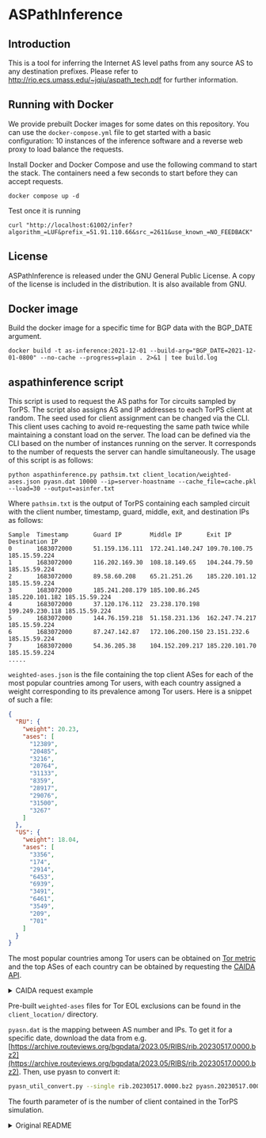 ASPathInference
===============

Introduction
------------------

This is a tool for inferring the Internet AS level paths from any source AS to any destination prefixes. 
Please refer to http://rio.ecs.umass.edu/~jqiu/aspath_tech.pdf for further information.


Running with Docker
-------------------

We provide prebuilt Docker images for some dates on this repository. 
You can use the `docker-compose.yml` file to get started with a basic configuration: 10 instances of the inference 
software and a reverse web proxy to load balance the requests.

Install Docker and Docker Compose and use the following command to start the stack. 
The containers need a few seconds to start before they can accept requests. 

```shell
docker compose up -d
```

Test once it is running

```shell
curl "http://localhost:61002/infer?algorithm_=LUF&prefix_=51.91.110.66&src_=2611&use_known_=NO_FEEDBACK"
```

License
------------------

ASPathInference is released under the GNU General Public License. A copy of the license is included in the distribution. It is also available from GNU. 


Docker image
-------------------

Build the docker image for a specific time for BGP data with the BGP_DATE argument.

```shell
docker build -t as-inference:2021-12-01 --build-arg="BGP_DATE=2021-12-01-0800" --no-cache --progress=plain . 2>&1 | tee build.log
```

aspathinference script
-------------------

This script is used to request the AS paths for Tor circuits sampled by TorPS. The script also assigns AS and IP 
addresses to each TorPS client at random. The seed used for client assignment can be changed via the CLI. This client
uses caching to avoid re-requesting the same path twice while maintaining a constant load on the server. The load can be
defined via the CLI based on the number of instances running on the server. It corresponds to the number of requests the 
server can handle simultaneously. The usage of this script is as follows:

```shell
python aspathinference.py pathsim.txt client_location/weighted-ases.json pyasn.dat 10000 --ip=server-hoastname --cache_file=cache.pkl --load=30 --output=asinfer.txt
```
Where `pathsim.txt` is the output of TorPS containing each sampled circuit with the client number, timestamp, guard, 
middle, exit, and destination IPs as follows:

```text
Sample  Timestamp       Guard IP        Middle IP       Exit IP         Destination IP
0       1683072000      51.159.136.111  172.241.140.247 109.70.100.75   185.15.59.224
1       1683072000      116.202.169.30  108.18.149.65   104.244.79.50   185.15.59.224
2       1683072000      89.58.60.208    65.21.251.26    185.220.101.12  185.15.59.224
3       1683072000      185.241.208.179 185.100.86.245  185.220.101.182 185.15.59.224
4       1683072000      37.120.176.112  23.238.170.198  199.249.230.118 185.15.59.224
5       1683072000      144.76.159.218  51.158.231.136  162.247.74.217  185.15.59.224
6       1683072000      87.247.142.87   172.106.200.150 23.151.232.6    185.15.59.224
7       1683072000      54.36.205.38    104.152.209.217 185.220.101.70  185.15.59.224
.....
```

`weighted-ases.json` is the file containing the top client ASes for each of the most popular countries among Tor users, 
with each country assigned a weight corresponding to its prevalence among Tor users. Here is a snippet of such a file:

```json
{
  "RU": {
    "weight": 20.23,
    "ases": [
      "12389",
      "20485",
      "3216",
      "20764",
      "31133",
      "8359",
      "28917",
      "29076",
      "31500",
      "3267"
    ]
  },
  "US": {
    "weight": 18.04,
    "ases": [
      "3356",
      "174",
      "2914",
      "6453",
      "6939",
      "3491",
      "6461",
      "3549",
      "209",
      "701"
    ]
  }
}
```
The most popular countries among Tor users can be obtained on [Tor metric](https://metrics.torproject.org/userstats-relay-table.html)
and the top ASes of each country can be obtained by requesting the [CAIDA API](https://api.asrank.caida.org/v2/graphiql).

<details>
  <summary>CAIDA request example</summary>

```text
{
  asns(dateStart: "20230601", dateEnd: "20230601", sort: "+rank", first: 5000) {
    edges {
      node {
        date
        asn
        rank
        country {
          iso
          name
        }
      }
    }
  }
}
```
</details>

Pre-built `weighted-ases` files for Tor EOL exclusions can be found in the `client_location/` directory.

`pyasn.dat` is the mapping between AS number and IPs.
To get it for a specific date, download the data from e.g. [https://archive.routeviews.org/bgpdata/2023.05/RIBS/rib.20230517.0000.bz2](https://archive.routeviews.org/bgpdata/2023.05/RIBS/rib.20230517.0000.bz2).
Then, use pyasn to convert it:
```bash
pyasn_util_convert.py --single rib.20230517.0000.bz2 pyasn.20230517.0000.dat
```

The fourth parameter of is the number of client contained in the TorPS simulation.

<details>
  <summary>Original README</summary>

Software requirement
------------------

This tool is running on linux or other unix like systems. The following softwares are required:

 * gcc
 * python 2.4 and the development library
 * perl and LWP::Simple library



Installation
------------------

This software is a combination of binary executive codes and scripts. Sub-directory src contains c++ codes that facilitate storing and retrieving AS paths in known BGP routing tables; Sub-directory script contains scripts for path inferences service and automatic process. To use the software, please follow the three steps:

1) compile binary codes. Issue 

   ```shell
   make
   ```

  to compile all necessary binary codes.

2) collect and process data and start path inference service. Issue

   ```shell
   make run
   ```
 
   to start the scripts. The script first automatically downloads the most recent BGP tables from routeviews and RIPE RIS data repositories into subdirectory "tables", and store the AS paths in a easily accessible way. Then the scripts infer AS relationships and other information. Before the information is completely inferred, the results are stored in a temporary sub-directory "tmp". After the completion of the inference process, sub-directory "tmp" will be renamed as "data". The process could take hours. Finally, the inference service script "pathInferenceServer.py" will start on the information stored in sub-directory "data".

3) AS path inference.

   The inference server will listen on TCP port 61002 based on http protocol. The service can be queried with the library routines specified in aspathinfer.pl or aspathinfer.py. Sub-directory "example" contains two simple query examples.

   If you find the path information is outdated, please repeat step 2) to retrieve the most up-to-date tables.




Possible compiling issues
------------------

In src/PYGetSurePath.cpp, the #include header file Python.h is pointing to $INCLUDE/python2.4/Python.h. On your system, if the header file is in other position, please change the #include directory accordingly.

</details>